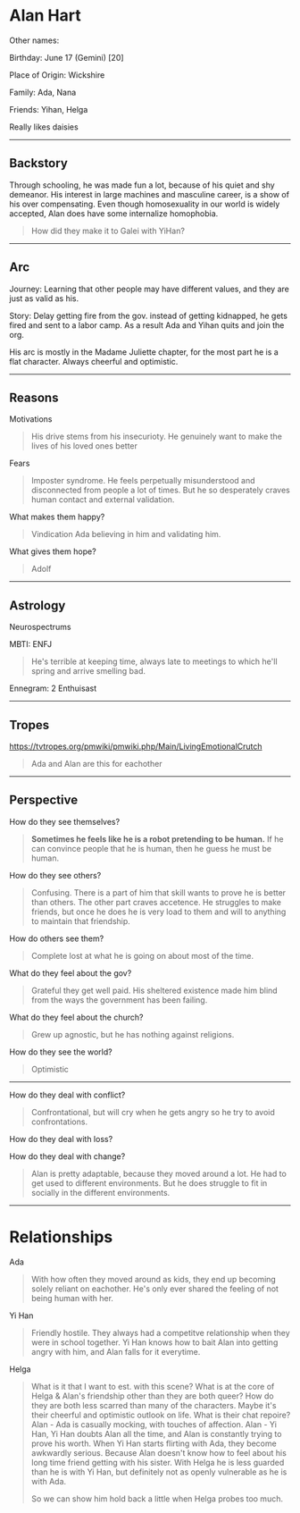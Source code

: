 # Alan Hart

Other names:

Birthday: June 17 (Gemini) [20]

Place of Origin: Wickshire

Family: Ada, Nana

Friends: Yihan, Helga

Really likes daisies

------

## Backstory

Through schooling, he was made fun a lot, because of his quiet and shy demeanor. His interest in large machines and masculine career, is a show of his over compensating. Even though homosexuality in our world is widely accepted, Alan does have some internalize homophobia. 

>  How did they make it to Galei with YiHan?

---

## Arc

Journey: Learning that other people may have different values, and they are just as valid as his.

Story: Delay getting fire from the gov. instead of getting kidnapped, he gets fired and sent to a labor camp. As a result Ada and Yihan quits and join the org.

His arc is mostly in the Madame Juliette chapter, for the most part he is a flat character. Always cheerful and optimistic. 

------

## Reasons

Motivations

> His drive stems from his insecurioty.
> He genuinely want to make the lives of his loved ones better

Fears

> Imposter syndrome. He feels perpetually misunderstood and disconnected from people a lot of times. But he so desperately craves human contact and external validation.

What makes them happy?

> Vindication
> Ada believing in him and validating him.

What gives them hope?

> Adolf

------

## Astrology

Neurospectrums

> 

MBTI: ENFJ 

> He's terrible at keeping time, always late to meetings to which he'll spring and arrive smelling bad.

Ennegram: 2 Enthuisast

------

## Tropes

https://tvtropes.org/pmwiki/pmwiki.php/Main/LivingEmotionalCrutch

> Ada and Alan are this for eachother

------

## Perspective

How do they see themselves?

> **Sometimes he feels like he is a robot pretending to be human.** If he can convince people that he is human, then he guess he must be human.

How do they see others?

> Confusing. There is a part of him that skill wants to prove he is better than others.
> The other part craves accetence. He struggles to make friends, but once he does he is very load to them and will to anything to maintain that friendship.

How do others see them?

> Complete lost at what he is going on about most of the time.

What do they feel about the gov?

> Grateful they get well paid. His sheltered existence made him blind from the ways the government has been failing.

What do they feel about the church?

> Grew up agnostic, but he has nothing against religions.

How do they see the world?

> Optimistic

------

How do they deal with conflict?

> Confrontational, but will cry when he gets angry so he try to avoid confrontations. 

How do they deal with loss?

> 

How do they deal with change?

>Alan is pretty adaptable, because they moved around a lot. He had to get used to different environments. But he does struggle to fit in socially in the different environments. 

---

# Relationships

Ada

>With how often they moved around as kids, they end up becoming solely reliant on eachother. He's only ever shared the feeling of not being human with her.

Yi Han

> Friendly hostile. They always had a competitve relationship when they were in school together. Yi Han knows how to bait Alan into getting angry with him, and Alan falls for it everytime.

Helga

> What is it that I want to est. with this scene? What is at the core of Helga & Alan's friendship other than they are both queer? How do they are both less scarred than many of the characters. Maybe it's their cheerful and optimistic outlook on life. What is their chat repoire? Alan - Ada is casually mocking, with touches of affection. Alan - Yi Han, Yi Han doubts Alan all the time, and Alan is constantly trying to prove his worth. When Yi Han starts flirting with Ada, they become awkwardly serious. Because Alan doesn't know how to feel about his long time friend getting with his sister. With Helga he is less guarded than he is with Yi Han, but definitely not as openly vulnerable as he is with Ada. 
>
> So we can show him hold back a little when Helga probes too much.

